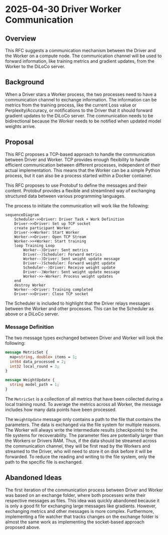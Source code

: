 # 2025-04-30 Driver Worker Communication

## Overview

This RFC suggests a communication mechanism between the Driver and the Worker on a compute node. The communication channel will be used to forward information, like training metrics and gradient updates, from the Worker to the DiLoCo server.

## Background

When a Driver stars a Worker process, the two processes need to have a communication channel to exchange information. The information can be metrics from the training process, like the current Loss value or Perplexity/Accuracy, or notifications to the Driver that it should forward gradient updates to the DiLoCo server. The communication needs to be bidirectional because the Worker needs to be notified when updated model weights arrive.

## Proposal

This RFC proposes a TCP-based approach to handle the communication between Driver and Worker. TCP provides enough flexibility to handle efficient communication between different processes, independent of their actual implementation. This means that the Worker can be a simple Python process, but it can also be a process started within a Docker container.

This RFC proposes to use Protobuf to define the messages and their content. Protobuf provides a flexible and streamlined way of exchanging structured data between various programming languages.

The process to initiate the communication will work like the following:

```mermaid
sequenceDiagram
    Scheduler->>Driver: Driver Task + Work Definition
    Driver->>Driver: Set up TCP socket
    create participant Worker
    Driver->>Worker: Start Worker
    Worker->>Driver: Open TCP Stream
    Worker->>+Worker: Start training
    loop Training Loop
        Worker--)Driver: Sent metrics
        Driver--)Scheduler: Forward metrics
        Worker--)Driver: Sent weight update message
        Driver--)Scheduler: Forward weight update 
        Scheduler--)Driver: Receive weight update
        Driver--)Worker: Sent weight update message
        Worker->>-Worker: Process weight updates
    end
    destroy Worker
    Worker-->Driver: Training completed
    Driver->>Driver: Close TCP socket
```

The Scheduler is included to highlight that the Driver relays messages between the Worker and other processes. This can be the Scheduler as above or a DiLoCo server.

### Message Definition

The two message types exchanged between Driver and Worker will look the following:

```protobuf
message MetricSet {
  map<string, double> items = 1;
  int64 data_processed = 2;
  int32 local_round = 3;
}

message WeightUpdate {
  string model_path = 1;
}
```

The `MetricSet` is a collection of all metrics that have been collected during a local training round. To average the metrics across all Worker, the message includes how many data points have been processed.

The `WeightUpdate` message only contains a path to the file that contains the parameters. The data is exchanged via the file system for multiple reasons. The Worker will always write the intermediate results (checkpoints) to the file systems for recoverability. The parameter files are potentially larger than the Workers or Drivers RAM. Thus, if the data should be streamed across the communication channel, they will be first read by the Workers and streamed to the Driver, who will need to store it on disk before it will be forwarded. To reduce the reading and writing to the file system, only the path to the specific file is exchanged.

## Abandoned Ideas

The first iteration of the communication process between Driver and Worker was based on an exchange folder, where both processes write their respective messages as files. This idea was quickly abandoned because it is only a good fit for exchanging large messages like gradients. However, exchanging metrics and other messages is more complex. Furthermore, implementing a file watcher that tracks changes on the exchange folder is almost the same work as implementing the socket-based approach proposed above. 